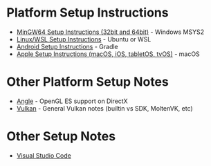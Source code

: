 # Platform Setup Instructions
* [MinGW64 Setup Instructions (32bit and 64bit)](README-mingw.md) - Windows MSYS2
* [Linux/WSL Setup Instructions](README-linux.md) - Ubuntu or WSL
* [Android Setup Instructions](README-android.md) - Gradle
* [Apple Setup Instructions (macOS, iOS, tabletOS, tvOS)](README-apple.md) - macOS

# Other Platform Setup Notes
* [Angle](README-angle.md) - OpenGL ES support on DirectX
* [Vulkan](README-vulkan.md) - General Vulkan notes (builtin vs SDK, MoltenVK, etc)

# Other Setup Notes
* [Visual Studio Code](README-vscode.md)
